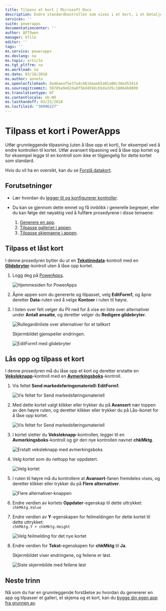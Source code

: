 ```yaml
---
title: Tilpass et kort | Microsoft Docs
description: Endre standardkontrollen som vises i et kort, i et Detaljer- eller Rediger-skjema i PowerApps
services: ''
suite: powerapps
documentationcenter: ''
author: AFTOwen
manager: kfile
editor: ''
tags: ''
ms.service: powerapps
ms.devlang: na
ms.topic: article
ms.tgt_pltfrm: na
ms.workload: na
ms.date: 03/18/2018
ms.author: anneta
ms.openlocfilehash: 0a46aeaf5e37a4c461daae65a01a00c38ed53414
ms.sourcegitcommit: 59785e9e82da8f5bd459dcb5da3d5c18064b0899
ms.translationtype: HT
ms.contentlocale: nb-NO
ms.lasthandoff: 03/22/2018
ms.locfileid: "30996227"
---
```

# <a name="customize-a-card-in-powerapps"></a>Tilpass et kort i PowerApps
Utfør grunnleggende tilpasning (uten å låse opp et kort), for eksempel ved å endre kontrollen til kortet. Utfør avansert tilpasning ved å låse opp kortet og for eksempel legge til en kontroll som ikke er tilgjengelig for dette kortet som standard.

Hvis du vil ha en oversikt, kan du se [Forstå datakort](working-with-cards.md).

## <a name="prerequisites"></a>Forutsetninger

* Lær hvordan du [legger til og konfigurerer kontroller](add-configure-controls.md).
* Du kan se gjennom dette emnet og få innblikk i generelle begreper, eller du kan følge det nøyaktig ved å fullføre prosedyrene i disse temaene:

  1. [Generere en app](data-platform-create-app.md).
  2. [Tilpasse galleriet i appen](customize-layout-sharepoint.md).
  3. [Tilpasse skjemaene i appen](customize-forms-sharepoint.md).

## <a name="customize-a-locked-card"></a>Tilpass et låst kort
I denne prosedyren bytter du ut en **[Tekstinndata](controls/control-text-input.md)**-kontroll med en **[Glidebryter](controls/control-slider.md)**-kontroll uten å låse opp kortet.

1. Logg deg på [PowerApps](http://web.powerapps.com).

    ![Hjemmesiden for PowerApps](./media/customize-card/sign-in.png)

1. Åpne appen som du genererte og tilpasset, velg **EditForm1**, og åpne deretter **Data**-ruten ved å velge **Kontoer** i ruten til høyre.

1. I listen over felt velger du Pil ned for å vise en liste over alternativer under **Antall ansatte**, og deretter velger du **Redigere glidebryter**.

    ![Rullegardinliste over alternativer for et tallkort](./media/customize-card/card-selector.png)

    Skjermbildet gjenspeiler endringen.

    ![EditForm1 med glidebryter](./media/customize-card/add-slider.png)

## <a name="unlock-and-customize-a-card"></a>Lås opp og tilpass et kort
I denne prosedyren må du låse opp et kort og deretter erstatte en **[Veksleknapp](controls/control-toggle.md)**-kontroll med en **[Avmerkingsboks](controls/control-check-box.md)**-kontroll.

1. Vis feltet **Send markedsføringsmateriell**i **EditForm1**.

    ![Vis feltet for Send markedsføringsmateriell](./media/customize-card/show-field.png)

2. Med dette kortet valgt klikker eller trykker du på **Avansert** nær toppen av den høyre ruten, og deretter klikker eller trykker du på Lås-ikonet for å låse opp kortet.

    ![Vis feltet for Send markedsføringsmateriell](./media/customize-card/unlock-card.png)

1. I kortet sletter du **Veksleknapp**-kontrollen, legger til en **Avmerkingsboks**-kontroll og gir den nye kontrollen navnet **chkMktg**.

    ![Erstatt veksleknapp med avmerkingsboks](./media/customize-card/add-checkbox.png)

1. Velg kortet som du nettopp har oppdatert.

    ![Velg kortet](./media/customize-card/select-card.png)

1. I ruten til høyre må du kontrollere at **Avansert**-fanen fremdeles vises, og deretter klikker eller trykker du på **Flere alternativer**.

    ![Flere alternativer-knappen](./media/customize-card/more-options.png)

1. Endre verdien av kortets **Oppdater**-egenskap til dette uttrykket:
<br>`chkMktg.Value`

1. Endre verdien av **Y**-egenskapen for feilmeldingen for dette kortet til dette uttrykket:<br>
`chkMktg.Y + chkMktg.Height`

    ![Velg feilmelding for det nye kortet](./media/customize-card/select-error.png)

1. Endre verdien for **Tekst**-egenskapen for **chkMktg** til **Ja**.

    Skjermbildet viser endringene, og feilene er løst.

    ![Siste skjermbilde med feilene løst](./media/customize-card/final-screen.png)

## <a name="next-steps"></a>Neste trinn
Nå som du har en grunnleggende forståelse av hvordan du genererer en app og tilpasser et galleri, et skjema og et kort, kan du [bygge din egen app fra grunnen av](data-platform-create-app-scratch.md).
